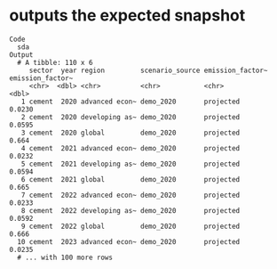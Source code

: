 # outputs the expected snapshot

    Code
      sda
    Output
      # A tibble: 110 x 6
         sector  year region         scenario_source emission_factor~ emission_factor~
         <chr>  <dbl> <chr>          <chr>           <chr>                       <dbl>
       1 cement  2020 advanced econ~ demo_2020       projected                  0.0230
       2 cement  2020 developing as~ demo_2020       projected                  0.0595
       3 cement  2020 global         demo_2020       projected                  0.664 
       4 cement  2021 advanced econ~ demo_2020       projected                  0.0232
       5 cement  2021 developing as~ demo_2020       projected                  0.0594
       6 cement  2021 global         demo_2020       projected                  0.665 
       7 cement  2022 advanced econ~ demo_2020       projected                  0.0233
       8 cement  2022 developing as~ demo_2020       projected                  0.0592
       9 cement  2022 global         demo_2020       projected                  0.666 
      10 cement  2023 advanced econ~ demo_2020       projected                  0.0235
      # ... with 100 more rows

